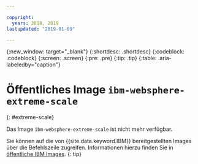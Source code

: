 ```yaml
---

copyright:
  years: 2018, 2019
lastupdated: "2019-01-09"

---
```


{:new_window: target="_blank"}
{:shortdesc: .shortdesc}
{:codeblock: .codeblock}
{:screen: .screen}
{:pre: .pre}
{:tip: .tip}
{:table: .aria-labeledby="caption"}

# Öffentliches Image `ibm-websphere-extreme-scale`
{: #extreme-scale}

Das Image `ibm-websphere-extreme-scale` ist nicht mehr verfügbar.

Sie können auf die von {{site.data.keyword.IBM}} bereitgestellten Images über die Befehlszeile zugreifen. Informationen hierzu finden Sie in [öffentliche IBM Images](/docs/services/Registry/registry_public_images.html#public_images).
{: tip}
